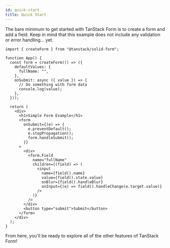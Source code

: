```yaml
---
id: quick-start
title: Quick Start
---
```


The bare minimum to get started with TanStack Form is to create a form and add a field. Keep in mind that this example does not include any validation or error handling... yet.

```tsx
import { createForm } from "@tanstack/solid-form";

function App() {
  const form = createForm(() => ({
    defaultValues: {
      fullName: "",
    },
    onSubmit: async ({ value }) => {
      // Do something with form data
      console.log(value);
    },
  }));

  return (
    <div>
      <h1>Simple Form Example</h1>
      <form
        onSubmit={(e) => {
          e.preventDefault();
          e.stopPropagation();
          form.handleSubmit();
        }}
      >
        <div>
          <form.Field
            name="fullName"
            children={(field) => (
              <input
                name={field().name}
                value={field().state.value}
                onBlur={field().handleBlur}
                onInput={(e) => field().handleChange(e.target.value)}
              />
            )}
          />
        </div>
        <button type="submit">Submit</button>
      </form>
    </div>
  );
}
```

From here, you'll be ready to explore all of the other features of TanStack Form!
